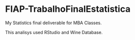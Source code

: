 # FIAP-TrabalhoFinalEstatistica
My Statistics final deliverable for MBA Classes.


This analisys used RStudio and Wine Database.
